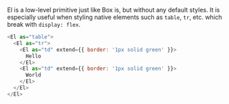 El is a low-level primitive just like Box is, but without any default styles.
It is especially useful when styling native elements such as `table`, `tr`, etc. which break with `display: flex`.

```js
<El as="table">
  <El as="tr">
    <El as="td" extend={{ border: '1px solid green' }}>
      Hello
    </El>
    <El as="td" extend={{ border: '1px solid green' }}>
      World
    </El>
  </El>
</El>
```
